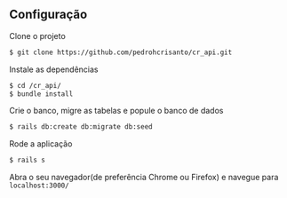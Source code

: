 ## Configuração

Clone o projeto

```sh
$ git clone https://github.com/pedrohcrisanto/cr_api.git
```

Instale as dependências
```sh
$ cd /cr_api/
$ bundle install
```

Crie o banco, migre as tabelas e popule o banco de dados
```sh
$ rails db:create db:migrate db:seed
```

Rode a aplicação
```sh
$ rails s
```

Abra o seu navegador(de preferência Chrome ou Firefox) e navegue para `localhost:3000/`


```


